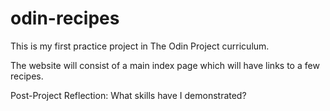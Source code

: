 # odin-recipes

This is my first practice project in The Odin Project curriculum.

The website will consist of a main index page which will have links to a few recipes.

Post-Project Reflection:
What skills have I demonstrated?